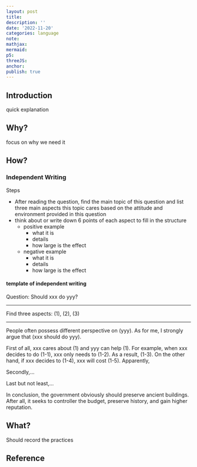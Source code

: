 ```yaml
---
layout: post
title:
description: ''
date: '2022-11-20'
categories: language
note:
mathjax:
mermaid:
p5:
threeJS:
anchor:
publish: true
---
```


## Introduction

quick explanation

## Why?

focus on why we need it

## How?

### Independent Writing

Steps

* After reading the question, find the main topic of this question and list three main aspects this topic cares based on the attitude and environment provided in this question
* think about or write down 6 points of each aspect to fill in the structure
  * positive example
    * what it is
    * details
    * how large is the effect
  * negative example
    * what it is
    * details
    * how large is the effect

#### template of independent writing

Question: Should xxx do yyy?

---

Find three aspects: (1), (2), (3)

---

People often possess different perspective on (yyy). As for me, I strongly argue that (xxx should do yyy).

First of all, xxx cares about (1) and yyy can help (1). For example, when xxx decides to do (1-1), xxx only needs to (1-2). As a result, (1-3). On the other hand, if xxx decides to (1-4), xxx will cost (1-5). Apparently, 

Secondly,...

Last but not least,...

In conclusion, the government obviously should preserve ancient buildings. After all, it seeks to controller the budget, preserve history, and gain higher reputation.

## What?

Should record the practices

## Reference
